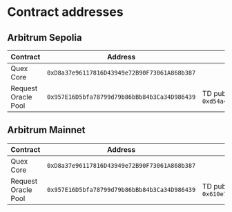 # Contract addresses

## Arbitrum Sepolia

| Contract | Address | Notes |
|----------|---------|-------|
| Quex Core | `0xD8a37e96117816D43949e72B90F73061A868b387` | |
| Request Oracle Pool | `0x957E16D5bfa78799d79b86bBb84b3Ca34D986439` | TD pubkey: `0xd54a40ed58733b4aa39fd819b51656ab0812c825280216580ba0fd0ffbfd655074d63410e510885ec7966bfa85f5ba76f9641380ce3d8b7cc6ac2bffbc1f7fd6` |

## Arbitrum Mainnet

| Contract | Address | Notes |
|----------|---------|-------|
| Quex Core | `0xD8a37e96117816D43949e72B90F73061A868b387` | |
| Request Oracle Pool | `0x957E16D5bfa78799d79b86bBb84b3Ca34D986439` | TD pubkey: `0x610e7707b0dbbed2bc6f1c66e9674955bae124e7a406ee64133d77c8bf0595c3ce6dcd75b4e289b14caf5ad4a15868a8fad54388ae091dd165e00bd5260206af` |
